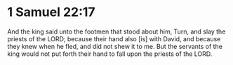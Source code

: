 # 1 Samuel 22:17

And the king said unto the footmen that stood about him, Turn, and slay the priests of the LORD; because their hand also [is] with David, and because they knew when he fled, and did not shew it to me. But the servants of the king would not put forth their hand to fall upon the priests of the LORD.